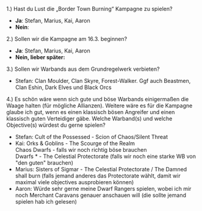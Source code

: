 1.) Hast du Lust die „Border Town Burning“ Kampagne zu spielen?  
 - **Ja**: Stefan, Marius, Kai, Aaron
 - **Nein**:  

2.) Sollen wir die Kampagne am 16.3. beginnen?  
 - **Ja**: Stefan, Marius, Kai, Aaron
 - **Nein, lieber später:**

3.) Sollen wir Warbands aus dem Grundregelwerk verbieten?  
 - Stefan: Clan Moulder, Clan Skyre, Forest-Walker. Ggf auch Beastmen, Clan Eshin, Dark Elves und Black Orcs  

4.) Es schön wäre wenn sich gute und böse Warbands einigermaßen die Waage halten (für mögliche Allianzen). Weitere wäre es für die Kampagne glaube ich gut, wenn es einen klassisch bösen Angreifer und einen klassisch guten Verteidiger gäbe. Welche Warband(s) und welche Objective(s) würdest du gerne spielen?  
 - Stefan: Cult of the Possessed - Scion of Chaos/Silent Threat
 - Kai: Orks & Goblins - The Scourge of the Realm\
        Chaos Dwarfs - falls wir noch richtig böse brauchen\
        Dwarfs * - The Celestial Protectorate (falls wir noch eine starke WB von "den guten" brauchen)
 - Marius: Sisters of Sigmar - The Celestial Protectorate / The Damned shall burn (falls jemand anderes das Protectorate wählt, damit wir maximal viele objectives ausprobieren können) 
 - Aaron: Würde sehr gerne meine Dwarf Rangers spielen, wobei ich mir noch Merchant Caravans genauer anschauen will (die sollte jemand spielen hab ich gelesen)
